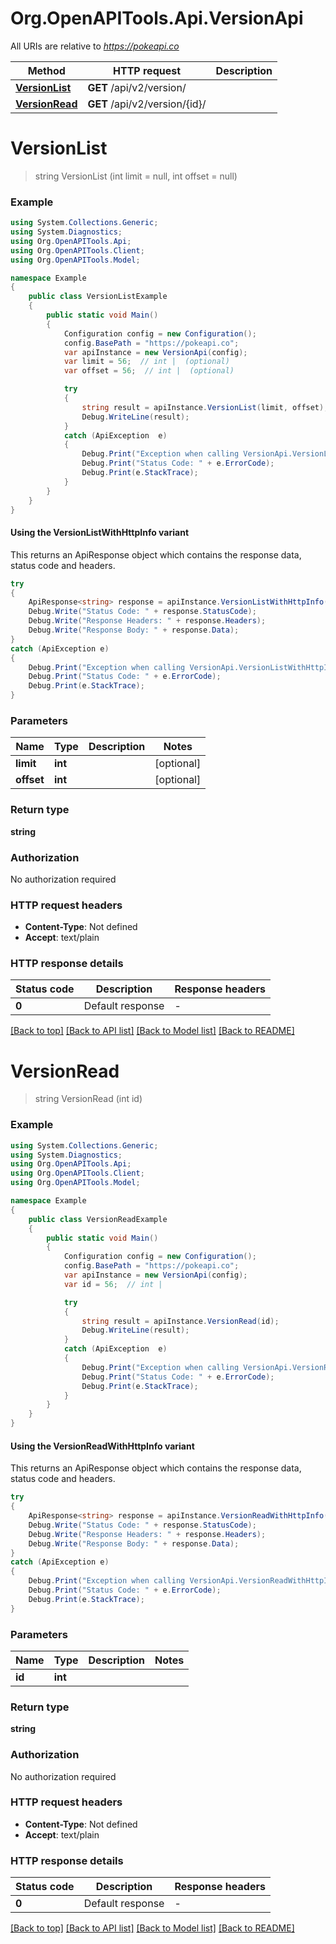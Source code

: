 # Org.OpenAPITools.Api.VersionApi

All URIs are relative to *https://pokeapi.co*

| Method | HTTP request | Description |
|--------|--------------|-------------|
| [**VersionList**](VersionApi.md#versionlist) | **GET** /api/v2/version/ |  |
| [**VersionRead**](VersionApi.md#versionread) | **GET** /api/v2/version/{id}/ |  |

<a id="versionlist"></a>
# **VersionList**
> string VersionList (int limit = null, int offset = null)



### Example
```csharp
using System.Collections.Generic;
using System.Diagnostics;
using Org.OpenAPITools.Api;
using Org.OpenAPITools.Client;
using Org.OpenAPITools.Model;

namespace Example
{
    public class VersionListExample
    {
        public static void Main()
        {
            Configuration config = new Configuration();
            config.BasePath = "https://pokeapi.co";
            var apiInstance = new VersionApi(config);
            var limit = 56;  // int |  (optional) 
            var offset = 56;  // int |  (optional) 

            try
            {
                string result = apiInstance.VersionList(limit, offset);
                Debug.WriteLine(result);
            }
            catch (ApiException  e)
            {
                Debug.Print("Exception when calling VersionApi.VersionList: " + e.Message);
                Debug.Print("Status Code: " + e.ErrorCode);
                Debug.Print(e.StackTrace);
            }
        }
    }
}
```

#### Using the VersionListWithHttpInfo variant
This returns an ApiResponse object which contains the response data, status code and headers.

```csharp
try
{
    ApiResponse<string> response = apiInstance.VersionListWithHttpInfo(limit, offset);
    Debug.Write("Status Code: " + response.StatusCode);
    Debug.Write("Response Headers: " + response.Headers);
    Debug.Write("Response Body: " + response.Data);
}
catch (ApiException e)
{
    Debug.Print("Exception when calling VersionApi.VersionListWithHttpInfo: " + e.Message);
    Debug.Print("Status Code: " + e.ErrorCode);
    Debug.Print(e.StackTrace);
}
```

### Parameters

| Name | Type | Description | Notes |
|------|------|-------------|-------|
| **limit** | **int** |  | [optional]  |
| **offset** | **int** |  | [optional]  |

### Return type

**string**

### Authorization

No authorization required

### HTTP request headers

 - **Content-Type**: Not defined
 - **Accept**: text/plain


### HTTP response details
| Status code | Description | Response headers |
|-------------|-------------|------------------|
| **0** | Default response |  -  |

[[Back to top]](#) [[Back to API list]](../../README.md#documentation-for-api-endpoints) [[Back to Model list]](../../README.md#documentation-for-models) [[Back to README]](../../README.md)

<a id="versionread"></a>
# **VersionRead**
> string VersionRead (int id)



### Example
```csharp
using System.Collections.Generic;
using System.Diagnostics;
using Org.OpenAPITools.Api;
using Org.OpenAPITools.Client;
using Org.OpenAPITools.Model;

namespace Example
{
    public class VersionReadExample
    {
        public static void Main()
        {
            Configuration config = new Configuration();
            config.BasePath = "https://pokeapi.co";
            var apiInstance = new VersionApi(config);
            var id = 56;  // int | 

            try
            {
                string result = apiInstance.VersionRead(id);
                Debug.WriteLine(result);
            }
            catch (ApiException  e)
            {
                Debug.Print("Exception when calling VersionApi.VersionRead: " + e.Message);
                Debug.Print("Status Code: " + e.ErrorCode);
                Debug.Print(e.StackTrace);
            }
        }
    }
}
```

#### Using the VersionReadWithHttpInfo variant
This returns an ApiResponse object which contains the response data, status code and headers.

```csharp
try
{
    ApiResponse<string> response = apiInstance.VersionReadWithHttpInfo(id);
    Debug.Write("Status Code: " + response.StatusCode);
    Debug.Write("Response Headers: " + response.Headers);
    Debug.Write("Response Body: " + response.Data);
}
catch (ApiException e)
{
    Debug.Print("Exception when calling VersionApi.VersionReadWithHttpInfo: " + e.Message);
    Debug.Print("Status Code: " + e.ErrorCode);
    Debug.Print(e.StackTrace);
}
```

### Parameters

| Name | Type | Description | Notes |
|------|------|-------------|-------|
| **id** | **int** |  |  |

### Return type

**string**

### Authorization

No authorization required

### HTTP request headers

 - **Content-Type**: Not defined
 - **Accept**: text/plain


### HTTP response details
| Status code | Description | Response headers |
|-------------|-------------|------------------|
| **0** | Default response |  -  |

[[Back to top]](#) [[Back to API list]](../../README.md#documentation-for-api-endpoints) [[Back to Model list]](../../README.md#documentation-for-models) [[Back to README]](../../README.md)

